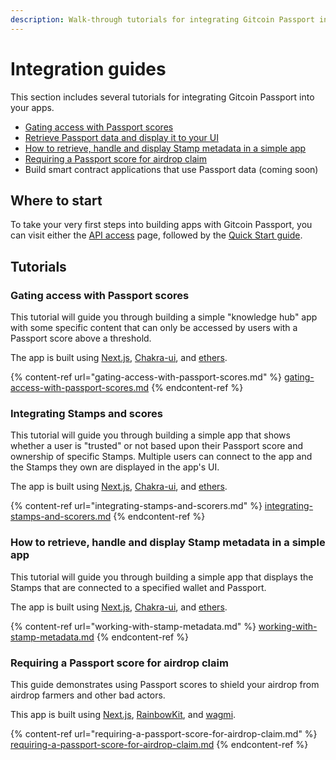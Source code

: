 ```yaml
---
description: Walk-through tutorials for integrating Gitcoin Passport into your apps
---
```


# Integration guides

This section includes several tutorials for integrating Gitcoin Passport into your apps.&#x20;

* [Gating access with Passport scores](gating-access-with-passport-scores.md)
* [Retrieve Passport data and display it to your UI](integrating-stamps-and-scorers.md)
* [How to retrieve, handle and display Stamp metadata in a simple app](working-with-stamp-metadata.md)
* [Requiring a Passport score for airdrop claim](requiring-a-passport-score-for-airdrop-claim.md)
* Build smart contract applications that use Passport data (coming soon)



## Where to start

To take your very first steps into building apps with Gitcoin Passport, you can visit either the [API access](../scorer-api/api-access.md) page, followed by the [Quick Start guide](../quick-start-guide.md).&#x20;



## Tutorials

### Gating access with Passport scores

This tutorial will guide you through building a simple "knowledge hub" app with some specific content that can only be accessed by users with a Passport score above a threshold.&#x20;

The app is built using [Next.js](https://nextjs.org/), [Chakra-ui](https://chakra-ui.com/), and [ethers](https://docs.ethers.org/v5/).

{% content-ref url="gating-access-with-passport-scores.md" %}
[gating-access-with-passport-scores.md](gating-access-with-passport-scores.md)
{% endcontent-ref %}



### Integrating Stamps and scores

This tutorial will guide you through building a simple app that shows whether a user is "trusted" or not based upon their Passport score and ownership of specific Stamps. Multiple users can connect to the app and the Stamps they own are displayed in the app's UI.&#x20;

The app is built using [Next.js](https://nextjs.org/), [Chakra-ui](https://chakra-ui.com/), and [ethers](https://docs.ethers.org/v5/).

{% content-ref url="integrating-stamps-and-scorers.md" %}
[integrating-stamps-and-scorers.md](integrating-stamps-and-scorers.md)
{% endcontent-ref %}



### How to retrieve, handle and display Stamp metadata in a simple app

This tutorial will guide you through building a simple app that displays the Stamps that are connected to a specified wallet and Passport.&#x20;

The app is built using [Next.js](https://nextjs.org/), [Chakra-ui](https://chakra-ui.com/), and [ethers](https://docs.ethers.org/v5/).

{% content-ref url="working-with-stamp-metadata.md" %}
[working-with-stamp-metadata.md](working-with-stamp-metadata.md)
{% endcontent-ref %}



### Requiring a Passport score for airdrop claim

This guide demonstrates using Passport scores to shield your airdrop from airdrop farmers and other bad actors.&#x20;

This app is built using [Next.js](https://nextjs.org/), [RainbowKit](https://www.rainbowkit.com/docs/installation), and [wagmi](https://wagmi.sh/).

{% content-ref url="requiring-a-passport-score-for-airdrop-claim.md" %}
[requiring-a-passport-score-for-airdrop-claim.md](requiring-a-passport-score-for-airdrop-claim.md)
{% endcontent-ref %}

